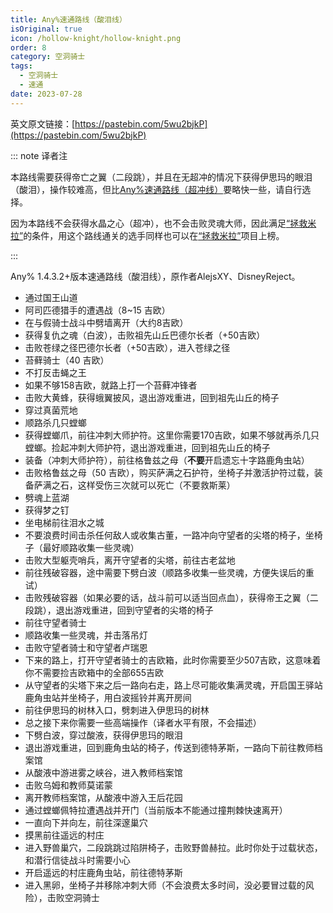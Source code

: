```yaml
---
title: Any%速通路线（酸泪线）
isOriginal: true
icon: /hollow-knight/hollow-knight.png
order: 8
category: 空洞骑士
tags:
  - 空洞骑士
  - 速通
date: 2023-07-28
---
```


<!-- more -->

英文原文链接：[https://pastebin.com/5wu2bjkP](https://pastebin.com/5wu2bjkP)

::: note 译者注

本路线需要获得帝亡之翼（二段跳），并且在无超冲的情况下获得伊思玛的眼泪（酸泪），操作较难高，但比[Any%速通路线（超冲线）](any.md)要略快一些，请自行选择。

因为本路线不会获得水晶之心（超冲），也不会击败灵魂大师，因此满足[“拯救米拉”](https://www.speedrun.com/zh-CN/hkmemes?h=Save_Myla-1.4.3.2_NMG&x=824n6mgk-wlewrr4l.gq7pm4nq)的条件，用这个路线通关的选手同样也可以在[“拯救米拉”](https://www.speedrun.com/zh-CN/hkmemes?h=Save_Myla-1.4.3.2_NMG&x=824n6mgk-wlewrr4l.gq7pm4nq)项目上榜。

:::

Any% 1.4.3.2+版本速通路线（酸泪线），原作者AlejsXY、DisneyReject。
- 通过国王山道
- 阿司匹德猎手的遭遇战（8~15 吉欧）
- 在与假骑士战斗中劈墙离开（大约8吉欧）
- 获得复仇之魂（白波），击败祖先山丘巴德尔长者（+50吉欧）
- 击败苍绿之径巴德尔长者（+50吉欧），进入苍绿之径
- 苔藓骑士（40 吉欧）
- 不打反击蝇之王
- 如果不够158吉欧，就路上打一个苔藓冲锋者
- 击败大黄蜂，获得蛾翼披风，退出游戏重进，回到祖先山丘的椅子
- 穿过真菌荒地
- 顺路杀几只螳螂
- 获得螳螂爪，前往冲刺大师护符。这里你需要170吉欧，如果不够就再杀几只螳螂。捡起冲刺大师护符，退出游戏重进，回到祖先山丘的椅子
- 装备（冲刺大师护符），前往格鲁兹之母（**不要**开启遗忘十字路鹿角虫站）
- 击败格鲁兹之母（50 吉欧），购买萨满之石护符，坐椅子并激活护符过载，装备萨满之石，这样受伤三次就可以死亡（不要救斯莱）
- 劈魂上蓝湖
- 获得梦之钉
- 坐电梯前往泪水之城
- 不要浪费时间击杀任何敌人或收集古董，一路冲向守望者的尖塔的椅子，坐椅子（最好顺路收集一些灵魂）
- 击败大型躯壳哨兵，离开守望者的尖塔，前往古老盆地
- 前往残破容器，途中需要下劈白波（顺路多收集一些灵魂，方便失误后的重试）
- 击败残破容器（如果必要的话，战斗前可以适当回点血），获得帝王之翼（二段跳），退出游戏重进，回到守望者的尖塔的椅子
- 前往守望者骑士
- 顺路收集一些灵魂，并击落吊灯
- 击败守望者骑士和守望者卢瑞恩
- 下来的路上，打开守望者骑士的吉欧箱，此时你需要至少507吉欧，这意味着你不需要捡吉欧箱中的全部655吉欧
- 从守望者的尖塔下来之后一路向右走，路上尽可能收集满灵魂，开启国王驿站鹿角虫站并坐椅子，用白波摇铃并离开房间
- 前往伊思玛的树林入口，劈刺进入伊思玛的树林
- 总之接下来你需要一些高端操作（译者水平有限，不会描述）
- 下劈白波，穿过酸液，获得伊思玛的眼泪
- 退出游戏重进，回到鹿角虫站的椅子，传送到德特茅斯，一路向下前往教师档案馆
- 从酸液中游进雾之峡谷，进入教师档案馆
- 击败乌姆和教师莫诺蒙
- 离开教师档案馆，从酸液中游入王后花园
- 通过螳螂佩特拉遭遇战并开门（当前版本不能通过撞荆棘快速离开）
- 一直向下并向左，前往深邃巢穴
- 摸黑前往遥远的村庄
- 进入野兽巢穴，二段跳跳过陷阱椅子，击败野兽赫拉。此时你处于过载状态，和潜行信徒战斗时需要小心
- 开启遥远的村庄鹿角虫站，前往德特茅斯
- 进入黑卵，坐椅子并移除冲刺大师（不会浪费太多时间，没必要冒过载的风险），击败空洞骑士